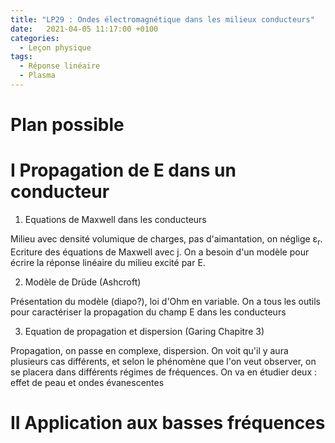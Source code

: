 ```yaml
---
title: "LP29 : Ondes électromagnétique dans les milieux conducteurs"
date:   2021-04-05 11:17:00 +0100
categories:
  - Leçon physique
tags:
  - Réponse linéaire
  - Plasma
---
```

# Plan possible
# I Propagation de E dans un conducteur
1) Equations de Maxwell dans les conducteurs

Milieu avec densité volumique de charges, pas d'aimantation, on néglige &epsilon;<sub>r</sub>. Ecriture des équations de Maxwell avec j. On a besoin d'un modèle pour écrire la réponse linéaire du milieu excité par E.

2) Modèle de Drüde (Ashcroft)

Présentation du modèle (diapo?), loi d'Ohm en variable. On a tous les outils pour caractériser la propagation du champ E dans les conducteurs

3) Equation de propagation et dispersion (Garing Chapitre 3)

Propagation, on passe en complexe, dispersion. On voit qu'il y aura plusieurs cas différents, et selon le phénomène que l'on veut observer, on se placera dans différents régimes de fréquences. On va en étudier deux : effet de peau et ondes évanescentes

# II Application aux basses fréquences
